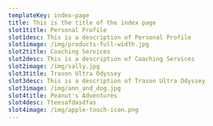 ```yaml
---
templateKey: index-page
title: This is the title of the index page
slot1title: Personal Profile
slot1desc: This is a description of Personal Profile
slot1image: /img/products-full-width.jpg
slot2title: Coaching Services
slot2desc: This is a description of Coaching Services
slot2image: /img/sally.jpg
slot3title: Trason Ultra Odyssey
slot3desc: This is a description of Trason Ultra Odyssey
slot3image: /img/ann_and_dog.jpg
slot4title: Peanut's Adventures
slot4desc: Tteesafdasdfas
slot4image: /img/apple-touch-icon.png
---
```


